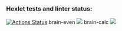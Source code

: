 ### Hexlet tests and linter status:
[![Actions Status](https://github.com/tod535/frontend-project-44/workflows/hexlet-check/badge.svg)](https://github.com/tod535/frontend-project-44/actions)
brain-even
<a href="https://asciinema.org/a/YDZ7BNn8D9FlywD0upyZQfkh5" target="_blank"><img src="https://asciinema.org/a/YDZ7BNn8D9FlywD0upyZQfkh5.svg" /></a>
brain-calc
<a href="https://asciinema.org/a/nPjFeM1qt1ONQ95qk0fIQjFEK" target="_blank"><img src="https://asciinema.org/a/nPjFeM1qt1ONQ95qk0fIQjFEK.svg" /></a>